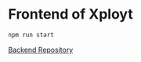 # Frontend of Xployt

```bash
npm run start
```

[Backend Repository](https://github.com/lakshith-403/xployt-backend)
